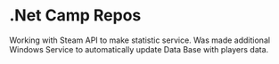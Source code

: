 # .Net Camp Repos
Working with Steam API to make statistic service. 
Was made additional Windows Service to automatically update Data Base with players data.
